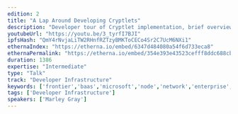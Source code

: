 ```yaml
---
edition: 2
title: "A Lap Around Developing Cryptlets"
description: "Developer tour of Cryptlet implementation, brief overview of Cryptlets, creating a Cryptlet, write Solidity to use Cryptlets and wiring it all up at runtime"
youtubeUrl: "https://youtu.be/3_tyrfI7BJI"
ipfsHash: "QmY4rNvjaLiTW2RHnfRZTzyBMKToCECo4Sr2C7UcM6NXi1"
ethernaIndex: "https://etherna.io/embed/6347d484080a54f6d733eca8"
ethernaPermalink: "https://etherna.io/embed/354e393e43523cefff8ddc688cbabb3ecb6bad41da362a01070a2dc0327a61d7"
duration: 1386
expertise: "Intermediate"
type: "Talk"
track: "Developer Infrastructure"
keywords: ['frontier','baas','microsoft','node','network','enterprise','consortium','attestation','language','evm','scalability','enclaves','flexibility','cloud','java','bletchly','azure','formal','verification','fstar','sdk']
tags: ['Developer Infrastructure']
speakers: ['Marley Gray']
---
```

